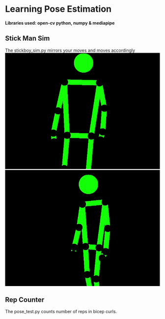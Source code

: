 # Learning Pose Estimation
#### Libraries used: open-cv python, numpy & mediapipe
## Stick Man Sim
The stickboy_sim.py mirrors your moves and moves accordingly
![Demo1](demo/demo2.gif)
![Demo2](demo/demo3.gif)

## Rep Counter
The pose_test.py counts number of reps in bicep curls.
